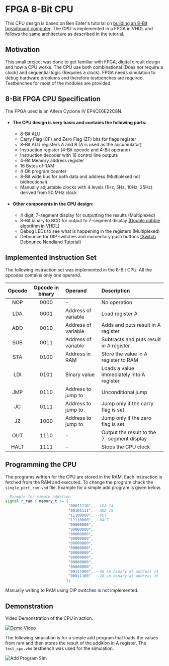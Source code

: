 # **FPGA 8-Bit CPU**
This CPU design is based on Ben Eater's tutorial on [building an 8-Bit breadboard computer][BenEaterTut]. The CPU is implemented in a FPGA in VHDL and follows the same architecture as described in the tutorial.

## Motivation
This small project was done to get familiar with FPGA, digital circuit design and how a CPU works. The CPU use both combinational (Does not require a clock) and sequential logic (Requires a clock). FPGA needs simulation
to debug hardware problems and therefore testbenches are required. Testbenches for most of the modules are provided.

## 8-Bit FPGA CPU Specification
The FPGA used is an Altera Cyclone IV EP4CE6E22C8N.

* #### The CPU design is very basic and contains the following parts:
  * 8-Bit ALU
  * Carry Flag (CF) and Zero Flag (ZF) bits for flags register
  * 8-Bit ALU registers A and B (A is used as the accumulator)
  * Instruction register (4-Bit opcode and 4-Bit operand)
  * Instruction decoder with 16 control line outputs
  * 4-Bit Memory address register
  * 16 Bytes of RAM
  * 4-Bit program counter
  * 8-Bit wide bus for both data and address (Multiplexed not bidirectional)
  * Manually adjustable clocks with 4 levels (1Hz, 5Hz, 10Hz, 25Hz) derived from 50 MHz clock

* #### Other components in the CPU design:
  * 4 digit, 7-segment display for outputting the results (Multiplexed)
  * 8-Bit binary to BCD for output to 7-segment display [(Double dabble algorithm in VHDL)][WikiDoubleDabble]
  * Debug LEDs to see what is happening in the registers (Multiplexed)
  * Debounce for DIP switches and momentary push buttons [(Switch Debounce Nandland Tutorial)][DebounceTut]

## Implemented Instruction Set
The following instruction set was implemented in the 8-Bit CPU. All the opcodes contains only one operand.

Opcode | Opcode in binary | Operand | Description
:---: | :---: | :--- | :---
NOP | 0000 | - | No operation
LDA | 0001 | Address of variable | Load register A
ADD | 0010 | Address of variable | Adds and puts result in A register
SUB | 0011 | Address of variable | Subtracts and puts result in A register
STA | 0100 | Address in RAM | Store the value in A register to RAM
LDI | 0101 | Binary value | Loads a value immediately into A register 
JMP | 0110 | Address to jump to | Unconditional jump
JC  | 0111 | Address to jump to | Jump only if the carry flag is set
JZ  | 1000 | Address to jump to | Jump only if the zero flag is set
OUT | 1110 | - | Output the result to the 7-segment display
HALT | 1111 | - | Stops the CPU clock

## Programming the CPU
The programs written for the CPU are stored in the RAM. Each instruction is fetched from the RAM and executed. To change the program check the `single_port_ram.vhd` file. Example for a simple add program is given below.

```VHDL
--Example for simple addition									
signal r_ram : memory_t := (
                            "00011110", --LDA 14
                            "00101111",	--ADD 15
                            "11100000",	--OUT
                            "11110000", --HALT
                            "00000000", 
                            "00000000", 
                            "00000000", 
                            "00000000", 
                            "00000000",	
                            "00000000",
                            "00000000",
                            "00000000",
                            "00000000",
                            "00000000",
                            "00111000", --56 in binary at address 14
                            "00011100"  --28 in binary at address 15
                           );
```
Manually writing to RAM using DIP switches is not implemented.

## Demonstration
Video Demonstration of the CPU in action.

[![Demo Video](https://img.youtube.com/vi/5W5bYbguIHo/0.jpg)](https://www.youtube.com/watch?v=5W5bYbguIHo)

 The following simulation is for a simple add program that loads the values from ram and then stores the result of the addition in A register. The `test_cpu.vhd` testbench was used for the simulation.
 
![Add Program Sim](./simulation/test_cpu_add_example.bmp)

[BenEaterTut]:https://www.youtube.com/watch?v=HyznrdDSSGM&list=PLowKtXNTBypGqImE405J2565dvjafglHU
[DebounceTut]:https://www.nandland.com/goboard/debounce-switch-project.html
[WikiDoubleDabble]:https://en.wikipedia.org/wiki/Double_dabble